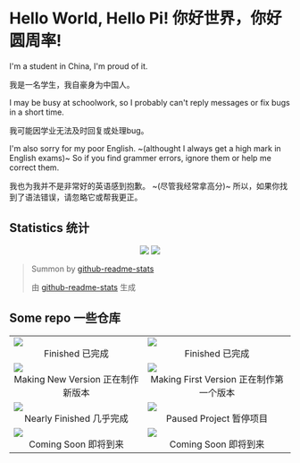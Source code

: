 # Hello World, Hello Pi! 你好世界，你好圆周率!
I'm a student in China, I'm proud of it.

我是一名学生，我自豪身为中国人。

I may be busy at schoolwork, so I probably can't reply messages or fix bugs in a short time.

我可能因学业无法及时回复或处理bug。

I'm also sorry for my poor English. ~(althought I always get a high mark in English exams)~ So if you find grammer errors, ignore them or help me correct them.

我也为我并不是非常好的英语感到抱歉。 ~(尽管我经常拿高分)~ 所以，如果你找到了语法错误，请忽略它或帮我更正。

## Statistics 统计

<p align="center" width="100%">
<img src="https://github-readme-stats.vercel.app/api?username=PiYuanZhouLv&show_icons=true&locale=cn">

<img src="https://github-readme-stats.vercel.app/api/top-langs/?username=PiYuanZhouLv&locale=cn">
</p>

> Summon by [github-readme-stats](https://github.com/anuraghazra/github-readme-stats)
> 
> 由 [github-readme-stats](https://github.com/anuraghazra/github-readme-stats) 生成

## Some repo 一些仓库

<table align="center">
  <tr>
    <td>
      <a href="Brainfuck">
        <img src="https://github-readme-stats.vercel.app/api/pin/?username=PiYuanZhouLv&repo=Brainfuck">
      </a>
      <br/>
      <center> Finished 已完成 </center>
    </td>
    <td>
      <a href="Enigma">
        <img src="https://github-readme-stats.vercel.app/api/pin/?username=PiYuanZhouLv&repo=Enigma">
      </a>
      <br/>
      <center> Finished 已完成 </center>
    </td>
  </tr>
  <tr>
    <td>
      <a href="SuiJiChouHao">
        <img src="https://github-readme-stats.vercel.app/api/pin/?username=PiYuanZhouLv&repo=SuiJiChouHao">
      </a>
      <br/>
      <center> Making New Version 正在制作新版本 </center>
    </td>
    <td>
      <a href="Unusual">
        <img src="https://github-readme-stats.vercel.app/api/pin/?username=PiYuanZhouLv&repo=Unusual">
      </a>
      <br/>
      <center> Making First Version 正在制作第一个版本 </center>
    </td>
  </tr>
  <tr>
    <td>
      <a href="ZhongKaoDaoJiShi">
        <img src="https://github-readme-stats.vercel.app/api/pin/?username=PiYuanZhouLv&repo=ZhongKaoDaoJiShi">
      </a>
      <br/>
      <center> Nearly Finished 几乎完成 </center>
    </td>
    <td>
      <a href="Danger Chat">
        <img src="https://github-readme-stats.vercel.app/api/pin/?username=PiYuanZhouLv&repo=Danger-Chat">
      </a>
      <br/>
      <center> Paused Project 暂停项目 </center>
    </td>
  </tr>
  <tr>
    <td>
      <a href="">
        <img src="https://github-readme-stats.vercel.app/api/pin/?username=PiYuanZhouLv&repo=Coming-Soon">
      </a>
      <br/>
      <center> Coming Soon 即将到来 </center>
    </td>
    <td>
      <a href="">
        <img src="https://github-readme-stats.vercel.app/api/pin/?username=PiYuanZhouLv&repo=Coming-Soon">
      </a>
      <br/>
      <center> Coming Soon 即将到来 </center>
    </td>
  </tr>
</table>
